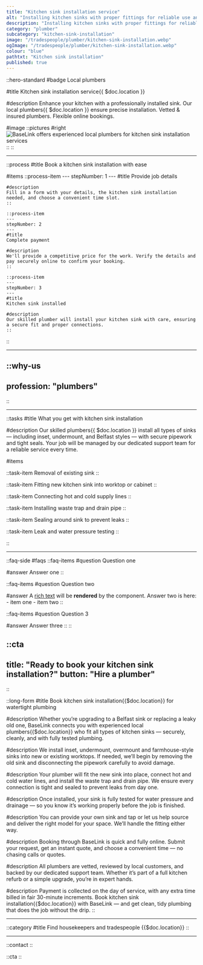 ```yaml
---
title: "Kitchen sink installation service"
alt: "Installing kitchen sinks with proper fittings for reliable use and drainage"
description: "Installing kitchen sinks with proper fittings for reliable use and drainage"
category: "plumber"
subcategory: "kitchen-sink-installation"
image: "/tradespeople/plumber/kitchen-sink-installation.webp"
ogImage: "/tradespeople/plumber/kitchen-sink-installation.webp"
colour: "blue"
pathtxt: "Kitchen sink installation"
published: true
---
```


::hero-standard
#badge
Local plumbers

#title
Kitchen sink installation service{{ $doc.location }}

#description
Enhance your kitchen with a professionally installed sink. Our local plumbers{{ $doc.location }} ensure precise installation. Vetted & insured plumbers. Flexible online bookings.

#image
    ::pictures
    #right
    ![BaseLink offers experienced local plumbers for kitchen sink installation services](/tradespeople/plumber/kitchen-sink-installation.webp)
    ::
::

---

::process
#title
Book a kitchen sink installation with ease

#items
    ::process-item
    ---
    stepNumber: 1
    ---
    #title
    Provide job details

    #description
    Fill in a form with your details, the kitchen sink installation needed, and choose a convenient time slot.
    ::
    
    ::process-item
    ---
    stepNumber: 2
    ---
    #title
    Complete payment

    #description
    We'll provide a competitive price for the work. Verify the details and pay securely online to confirm your booking.
    ::

    ::process-item
    ---
    stepNumber: 3
    ---
    #title
    Kitchen sink installed

    #description
    Our skilled plumber will install your kitchen sink with care, ensuring a secure fit and proper connections.
    ::
::

---

::why-us
---
profession: "plumbers"
---
::

---

::tasks
#title
What you get with kitchen sink installation

#description
Our skilled plumbers{{ $doc.location }} install all types of sinks — including inset, undermount, and Belfast styles — with secure pipework and tight seals. Your job will be managed by our dedicated support team for a reliable service every time.

#items

  ::task-item
  Removal of existing sink
  ::

  ::task-item
  Fitting new kitchen sink into worktop or cabinet
  ::

  ::task-item
  Connecting hot and cold supply lines
  ::

  ::task-item
  Installing waste trap and drain pipe
  ::

  ::task-item
  Sealing around sink to prevent leaks
  ::

  ::task-item
  Leak and water pressure testing
  ::

::

---

::faq-side
#faqs
  ::faq-items
  #question
  Question one

  #answer
  Answer one
  ::

  ::faq-items
  #question
  Question two

  #answer
  A [rich text](/services/commercial-cleaning) will be **rendered** by the component.
  Answer two is here:
    - item one
    - item two
  ::

  ::faq-items
  #question
  Question 3

  #answer
  Answer three
  ::
::

::cta
---
title: "Ready to book your kitchen sink installation?"
button: "Hire a plumber"
---
::

::long-form
#title
Book kitchen sink installation{{$doc.location}} for watertight plumbing

#description
Whether you’re upgrading to a Belfast sink or replacing a leaky old one, BaseLink connects you with experienced local plumbers{{$doc.location}} who fit all types of kitchen sinks — securely, cleanly, and with fully tested plumbing.

#description
We install inset, undermount, overmount and farmhouse-style sinks into new or existing worktops. If needed, we’ll begin by removing the old sink and disconnecting the pipework carefully to avoid damage.

#description
Your plumber will fit the new sink into place, connect hot and cold water lines, and install the waste trap and drain pipe. We ensure every connection is tight and sealed to prevent leaks from day one.

#description
Once installed, your sink is fully tested for water pressure and drainage — so you know it’s working properly before the job is finished.

#description
You can provide your own sink and tap or let us help source and deliver the right model for your space. We’ll handle the fitting either way.

#description
Booking through BaseLink is quick and fully online. Submit your request, get an instant quote, and choose a convenient time — no chasing calls or quotes.

#description
All plumbers are vetted, reviewed by local customers, and backed by our dedicated support team. Whether it’s part of a full kitchen refurb or a simple upgrade, you’re in expert hands.

#description
Payment is collected on the day of service, with any extra time billed in fair 30-minute increments. Book kitchen sink installation{{$doc.location}} with BaseLink — and get clean, tidy plumbing that does the job without the drip.
::

---

::category
#title
Find housekeepers and tradespeople {{$doc.location}}
::

---

::contact
::

::cta
::